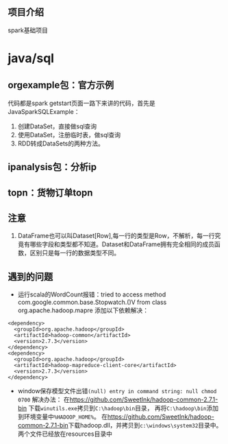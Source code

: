 ## 项目介绍
spark基础项目

# java/sql
## orgexample包：官方示例
代码都是spark getstart页面一路下来讲的代码，首先是
JavaSparkSQLExample：
 1. 创建DataSet，直接做sql查询
 2. 使用DataSet，注册临时表，做sql查询
 3. RDD转成DataSets的两种方法。
 
## ipanalysis包：分析ip
## topn：货物订单topn
## 


## 注意

1. DataFrame也可以叫Dataset[Row],每一行的类型是Row，不解析，每一行究竟有哪些字段和类型都不知道。Dataset和DataFrame拥有完全相同的成员函数，区别只是每一行的数据类型不同。

## 遇到的问题

* 运行scala的WordCount报错：tried to access method com.google.common.base.Stopwatch.()V from class org.apache.hadoop.mapre
添加以下依赖解决：
```
<dependency>
  <groupId>org.apache.hadoop</groupId>
  <artifactId>hadoop-common</artifactId>
  <version>2.7.3</version>
</dependency>
<dependency>
  <groupId>org.apache.hadoop</groupId>
  <artifactId>hadoop-mapreduce-client-core</artifactId>
  <version>2.7.3</version>
</dependency>
```

* window保存模型文件出错`(null) entry in command string: null chmod 0700`
解决办法：
在<https://github.com/SweetInk/hadoop-common-2.7.1-bin> 下载`winutils.exe`拷贝到`C:\hadoop\bin`目录，
再将`C:\hadoop\bin`添加到环境变量中`%HADOOP_HOME%`。
在<https://github.com/SweetInk/hadoop-common-2.7.1-bin>下载hadoop.dll，并拷贝到`c:\windows\system32`目录中。
两个文件已经放在resources目录中


